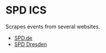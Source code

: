 # SPD ICS

Scrapes events from several websites.

* [SPD.de](https://raw.githubusercontent.com/public-spd/spd-ics/refs/heads/main/ics/spd-de.ics)
* [SPD Dresden](https://raw.githubusercontent.com/public-spd/spd-ics/refs/heads/main/ics/spd-dresden-de.ics)
